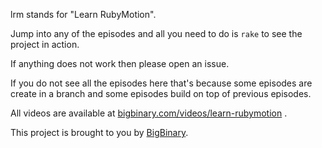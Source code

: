 lrm stands for "Learn RubyMotion".

Jump into any of the episodes and all you need to do is `rake` to see
the project in action.

If anything does not work then please open an issue.

If you do not see all the episodes here that's because some episodes are
create in a branch and some episodes build on top of previous episodes.

All videos are available at [bigbinary.com/videos/learn-rubymotion](http://bigbinary.com/videos/learn-rubymotion) .

This project is brought to you by [BigBinary](http://bigbinary.com/).
